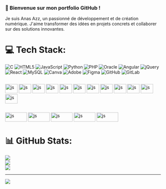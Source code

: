 ### 👋 Bienvenue sur mon portfolio GitHub !

Je suis Anas Azz, un passionné de développement et de création numérique. J'aime transformer des idées en projets concrets et collaborer sur des solutions innovantes.


# 💻 Tech Stack:
![C](https://img.shields.io/badge/c-%2300599C.svg?style=for-the-badge&logo=c&logoColor=white) ![HTML5](https://img.shields.io/badge/html5-%23E34F26.svg?style=for-the-badge&logo=html5&logoColor=white) ![JavaScript](https://img.shields.io/badge/javascript-%23323330.svg?style=for-the-badge&logo=javascript&logoColor=%23F7DF1E) ![Python](https://img.shields.io/badge/python-3670A0?style=for-the-badge&logo=python&logoColor=ffdd54) ![PHP](https://img.shields.io/badge/php-%23777BB4.svg?style=for-the-badge&logo=php&logoColor=white) ![Oracle](https://img.shields.io/badge/Oracle-F80000?style=for-the-badge&logo=oracle&logoColor=white) ![Angular](https://img.shields.io/badge/angular-%23DD0031.svg?style=for-the-badge&logo=angular&logoColor=white) ![jQuery](https://img.shields.io/badge/jquery-%230769AD.svg?style=for-the-badge&logo=jquery&logoColor=white) ![React](https://img.shields.io/badge/react-%2320232a.svg?style=for-the-badge&logo=react&logoColor=%2361DAFB) ![MySQL](https://img.shields.io/badge/mysql-4479A1.svg?style=for-the-badge&logo=mysql&logoColor=white) ![Canva](https://img.shields.io/badge/Canva-%2300C4CC.svg?style=for-the-badge&logo=Canva&logoColor=white) ![Adobe](https://img.shields.io/badge/adobe-%23FF0000.svg?style=for-the-badge&logo=adobe&logoColor=white) ![Figma](https://img.shields.io/badge/figma-%23F24E1E.svg?style=for-the-badge&logo=figma&logoColor=white) ![GitHub](https://img.shields.io/badge/github-%23121011.svg?style=for-the-badge&logo=github&logoColor=white) ![GitLab](https://img.shields.io/badge/gitlab-%23181717.svg?style=for-the-badge&logo=gitlab&logoColor=white)
##
<div>
   <img aling="center" alt ="js" height="30" width="40" src= "https://cdn.jsdelivr.net/gh/devicons/devicon@latest/icons/angularjs/angularjs-original.svg" />
   <img aling="center" alt ="js" height="30" width="40" src= "https://cdn.jsdelivr.net/gh/devicons/devicon@latest/icons/git/git-original.svg" />
   <img aling="center" alt ="js" height="30" width="40" src= "https://cdn.jsdelivr.net/gh/devicons/devicon@latest/icons/gitlab/gitlab-original.svg" />
   <img aling="center" alt ="js" height="30" width="40" src= "https://cdn.jsdelivr.net/gh/devicons/devicon@latest/icons/linux/linux-original.svg" />
   <img aling="center" alt ="js" height="30" width="40" src= "https://cdn.jsdelivr.net/gh/devicons/devicon@latest/icons/html5/html5-original.svg" />
   <img aling="center" alt ="js" height="30" width="40" src= "https://cdn.jsdelivr.net/gh/devicons/devicon@latest/icons/css3/css3-original.svg" />
   <img aling="center" alt ="js" height="30" width="40" src= "https://cdn.jsdelivr.net/gh/devicons/devicon@latest/icons/sass/sass-original.svg" />
   <img aling="center" alt ="js" height="30" width="40" src= "https://cdn.jsdelivr.net/gh/devicons/devicon@latest/icons/javascript/javascript-original.svg" />
   <img aling="center" alt ="js" height="30" width="40" src= "https://cdn.jsdelivr.net/gh/devicons/devicon@latest/icons/react/react-original.svg" />
    <img aling="center" alt ="js" height="30" width="40" src= "https://cdn.jsdelivr.net/gh/devicons/devicon@latest/icons/c/c-original.svg" />
   <img aling="center" alt ="js" height="30" width="40" src= "https://cdn.jsdelivr.net/gh/devicons/devicon@latest/icons/cplusplus/cplusplus-original.svg" />
   <img aling="center" alt ="js" height="30" width="40" src= "https://cdn.jsdelivr.net/gh/devicons/devicon@latest/icons/php/php-original.svg" />
   
   ##
   <img aling="center" alt ="js" height="30" width="70" src= "https://img.shields.io/badge/Canva-%2300C4CC.svg?&style=for-the-badge&logo=Canva&logoColor=white" />
   <img aling="center" alt ="js" height="30" width="70" src= "https://img.shields.io/badge/Figma-F24E1E?style=for-the-badge&logo=figma&logoColor=white" />
   <img aling="center" alt ="js" height="30" width="70" src= "https://img.shields.io/badge/MongoDB-4EA94B?style=for-the-badge&logo=mongodb&logoColor=white" />
   <img aling="center" alt ="js" height="30" width="70" src= "https://img.shields.io/badge/jQuery-0769AD?style=for-the-badge&logo=jquery&logoColor=white" />
   <img aling="center" alt ="js" height="30" width="70" src= "https://img.shields.io/badge/Bootstrap-563D7C?style=for-the-badge&logo=bootstrap&logoColor=white" />

   
</div>













# 📊 GitHub Stats:
![](https://github-readme-stats.vercel.app/api?username=anassazz&theme=dark&hide_border=false&include_all_commits=false&count_private=false)<br/>
![](https://github-readme-streak-stats.herokuapp.com/?user=anassazz&theme=dark&hide_border=false)<br/>
![](https://github-readme-stats.vercel.app/api/top-langs/?username=anassazz&theme=dark&hide_border=false&include_all_commits=false&count_private=false&layout=compact)

---
[![](https://visitcount.itsvg.in/api?id=anassazz&icon=0&color=0)](https://visitcount.itsvg.in)

<!-- Proudly created with GPRM ( https://gprm.itsvg.in ) -->
